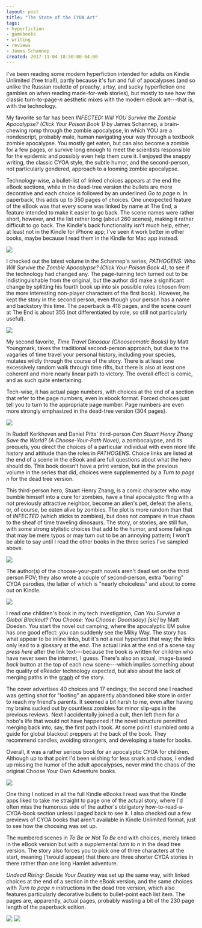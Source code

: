 ```yaml
---
layout: post
title: "The State of the CYOA Art"
tags:
- hyperfiction
- gamebooks
- writing
- reviews
- James Schannep
created: 2017-11-04 18:50:00-04:00
---
```

I've been reading some modern hyperfiction intended for adults on Kindle Unlimited (free trial!), partly because it's fun and full of apocalypses (and so unlike the Russian roulette of preachy, artsy, and sucky hyperfiction one gambles on when reading made-for-web stories), but mostly to see how the classic turn-to-page-*n* aesthetic mixes with the modern eBook art---that is, with the technology.

My favorite so far has been *INFECTED: Will YOU Survive the Zombie Apocalypse? (Click Your Poison Book 1)* by James Schannep, a brain-chewing romp through the zombie apocalypse, in which YOU are a nondescript, probably male, human navigating your way through a textbook zombie apocalypse.  You mostly get eaten, but can also become a zombie for a few pages, or survive long enough to meet the scientists responsible for the epidemic and possibly even help them cure it.  I enjoyed the snappy writing, the classic CYOA style, the subtle humor, and the second-person, not particularly gendered, approach to a looming zombie apocalypse.

Technology-wise, a bullet-list of linked choices appears at the end the eBook sections, while in the dead-tree version the bullets are more decorative and each choice is followed by an underlined *Go to page n*.  In paperback, this adds up to 350 pages of choices.  One unexpected feature of the eBook was that every scene was linked by name at The End, a feature intended to make it easier to go back.  The scene names were rather short, however, and the list rather long (about 260 scenes), making it rather difficult to go back.  The Kindle's back functionality isn't much help, either, at least not in the Kindle for iPhone app; I've seen it work better in other books, maybe because I read them in the Kindle for Mac app instead.

<a href="https://www.amazon.com/gp/product/B009ANKHQK/ref=as_li_ss_il?ie=UTF8&linkCode=li2&tag=mcdema-20&linkId=517d5d20d2c111bdbb66436bb104c6e7" target="_blank"><img border="0" src="//ws-na.amazon-adsystem.com/widgets/q?_encoding=UTF8&ASIN=B009ANKHQK&Format=_SL160_&ID=AsinImage&MarketPlace=US&ServiceVersion=20070822&WS=1&tag=mcdema-20" ></a><img src="https://ir-na.amazon-adsystem.com/e/ir?t=mcdema-20&l=li2&o=1&a=B009ANKHQK" width="1" height="1" border="0" alt="" style="border:none !important; margin:0px !important;" />

I checked out the latest volume in the Schannep's series, *PATHOGENS: Who Will Survive the Zombie Apocalypse? (Click Your Poison Book 4)*, to see if the technology had changed any.  The page-turning tech turned out to be indistinguishable from the original, but the author did make a significant change by splitting his fourth book up into six possible roles (chosen from the more interesting non-player characters of the first book).  However, he kept the story in the second person, even though your person has a name and backstory this time.  The paperback is 416 pages, and the scene count at The End is about 355 (not differentiated by role, so still not particularly useful).

<a href="https://www.amazon.com/gp/product/B01K5B8GS6/ref=as_li_ss_il?ie=UTF8&linkCode=li2&tag=mcdema-20&linkId=6b4b7315bb6ba191a186b7f6dc22ac99" target="_blank"><img border="0" src="//ws-na.amazon-adsystem.com/widgets/q?_encoding=UTF8&ASIN=B01K5B8GS6&Format=_SL160_&ID=AsinImage&MarketPlace=US&ServiceVersion=20070822&WS=1&tag=mcdema-20" ></a><img src="https://ir-na.amazon-adsystem.com/e/ir?t=mcdema-20&l=li2&o=1&a=B01K5B8GS6" width="1" height="1" border="0" alt="" style="border:none !important; margin:0px !important;" />

My second favorite, *Time Travel Dinosaur (Chooseomatic Books)* by Matt Youngmark, takes the traditional second-person approach, but due to the vagaries of time travel your personal history, including your species, mutates wildly through the course of the story.  There is at least one excessively random walk through time rifts, but there is also at least one coherent and more nearly linear path to victory.  The overall effect is comic, and as such quite entertaining.

Tech-wise, it has actual page numbers, with choices at the end of a section that refer to the page numbers, even in ebook format.  Forced choices just tell you to turn to the appropriate page number.  Page numbers are even more strongly emphasized in the dead-tree version (304 pages).

<a href="https://www.amazon.com/Time-Travel-Dinosaur-Chooseomatic-Books-ebook/dp/B00O2GL58O/ref=as_li_ss_il?_encoding=UTF8&psc=1&refRID=F13753XEP3WE9TBXMA0K&linkCode=li2&tag=mcdema-20&linkId=b1ced0e3ac3d9b414a24d708cfc037da" target="_blank"><img border="0" src="//ws-na.amazon-adsystem.com/widgets/q?_encoding=UTF8&ASIN=B00O2GL58O&Format=_SL160_&ID=AsinImage&MarketPlace=US&ServiceVersion=20070822&WS=1&tag=mcdema-20" ></a><img src="https://ir-na.amazon-adsystem.com/e/ir?t=mcdema-20&l=li2&o=1&a=B00O2GL58O" width="1" height="1" border="0" alt="" style="border:none !important; margin:0px !important;" />

In Rudolf Kerkhoven and Daniel Pitts' third-person *Can Stuart Henry Zhang Save the World? (A Choose-Your-Path Novel)*, a zombocalypse, and its prequels, you direct the choices of a particular individual with even more life history and attitude than the roles in *PATHOGENS*.  Choice links are listed at the end of a scene in the eBook and are full questions about what the hero should do.  This book doesn't have a print version, but in the previous volume in the series that did, choices were supplemented by a *Turn to page n* for the dead tree version.

This third-person hero, Stuart Henry Zhang, is a comic character who may bumble himself into a cure for zombies, have a final apocalyptic fling with a not previously attractive neighbor, become an alien's pet, defeat the aliens, or, of course, be eaten alive by zombies.  The plot is more random than that of *INFECTED* (which sticks to zombies), but does not compare in true chaos to the sheaf of time traveling dinosaurs.  The story, or stories, are still fun, with some strong stylistic choices that add to the humor, and some failings that may be mere typos or may turn out to be an annoying pattern; I won't be able to say until I read the other books in the three series I've sampled above.

<a href="https://www.amazon.com/Stuart-Henry-Zhang-World-Choose-Your-Path-ebook/dp/B00JJCP5E6/ref=as_li_ss_il?s=digital-text&ie=UTF8&qid=1508634254&sr=1-4&linkCode=li2&tag=mcdema-20&linkId=c67547e69f49cf77ca7934ac14719770" target="_blank"><img border="0" src="//ws-na.amazon-adsystem.com/widgets/q?_encoding=UTF8&ASIN=B00JJCP5E6&Format=_SL160_&ID=AsinImage&MarketPlace=US&ServiceVersion=20070822&WS=1&tag=mcdema-20" ></a><img src="https://ir-na.amazon-adsystem.com/e/ir?t=mcdema-20&l=li2&o=1&a=B00JJCP5E6" width="1" height="1" border="0" alt="" style="border:none !important; margin:0px !important;" />

The author(s) of the choose-your-path novels aren't dead set on the third person POV; they also wrote a couple of second-person, extra "boring" CYOA parodies, the latter of which is "nearly choiceless" and about to come out on Kindle.

<a href="https://www.amazon.com/Most-Boring-Christmas-Special-Written-ebook/dp/B075HNG2FL/ref=as_li_ss_il?s=books&ie=UTF8&qid=1509822532&sr=1-9&linkCode=li2&tag=mcdema-20&linkId=50bdcba29a9e222e07708d64dbeaa732" target="_blank"><img border="0" src="//ws-na.amazon-adsystem.com/widgets/q?_encoding=UTF8&ASIN=B075HNG2FL&Format=_SL160_&ID=AsinImage&MarketPlace=US&ServiceVersion=20070822&WS=1&tag=mcdema-20" ></a><img src="https://ir-na.amazon-adsystem.com/e/ir?t=mcdema-20&l=li2&o=1&a=B075HNG2FL" width="1" height="1" border="0" alt="" style="border:none !important; margin:0px !important;" />

I read one children's book in my tech investigation, *Can You Survive a Global Blackout? (You Choose: You Choose: Doomsday) [sic]* by Matt Doeden.  You start the novel out camping, where the apocalyptic EM pulse has one good effect:  you can suddenly see the Milky Way.  The story has what appear to be inline links, but it's not a real hypertext that way; the links only lead to a glossary at the end.  The actual links at the end of a scene say *press here* after the link text---because the book is written for children who have never seen the internet, I guess.  There's also an actual, image-based *back* button at the top of each new scene---which implies something about the quality of eReader technology expected, but also about the lack of merging paths in the [graph](/blog/2017/10/27/history-of-choice-mapping/) of the story.

The cover advertises 40 choices and 17 endings; the second one I reached was getting shot for "looting" an apparently abandoned bike store in order to reach my friend's parents.  It seemed a bit harsh to me, even after having my brains sucked out by countless zombies for minor slip-ups in the previous reviews.  Next I accidentally joined a cult, then left them for a hobo's life that would not have happened if the novel structure permitted merging back into, say, the first path I took.  At some point I stumbled onto a guide for global blackout preppers at the back of the book.  They recommend candles, avoiding strangers, and developing a taste for books.

Overall, it was a rather serious book for an apocalyptic CYOA for children.  Although up to that point I'd been wishing for less snark and chaos, I ended up missing the humor of the adult apocalypses, never mind the chaos of the original Choose Your Own Adventure books.

<a href="https://www.amazon.com/Can-Survive-Global-Blackout-Choose/dp/147470705X/ref=as_li_ss_il?_encoding=UTF8&qid=1508945469&sr=1-7&linkCode=li2&tag=mcdema-20&linkId=68272250b5e15aacec4bf82e024fee7a" target="_blank"><img border="0" src="//ws-na.amazon-adsystem.com/widgets/q?_encoding=UTF8&ASIN=147470705X&Format=_SL160_&ID=AsinImage&MarketPlace=US&ServiceVersion=20070822&WS=1&tag=mcdema-20" ></a><img src="https://ir-na.amazon-adsystem.com/e/ir?t=mcdema-20&l=li2&o=1&a=147470705X" width="1" height="1" border="0" alt="" style="border:none !important; margin:0px !important;" />

One thing I noticed in all the full Kindle eBooks I read was that the Kindle apps liked to take me straight to page one of the actual story, where I'd often miss the humorous side of the author's obligatory how-to-read-a-CYOA-book section unless I paged back to see it.  I also checked out a few previews of CYOA books that aren't available in Kindle Unlimited format, just to see how the choosing was set up.

The numbered scenes in *To Be or Not To Be* end with choices, merely linked in the eBook version but with a supplemental *turn to n* in the dead tree version.  The story also forces you to pick one of three characters at the start, meaning ('twould appear) that there are three shorter CYOA stories in there rather than one long Hamlet adventure.

*Undead Rising: Decide Your Destiny* was set up the same way, with linked choices at the end of a section in the eBook version, and the same choices with *Turn to page n* instructions in the dead tree version, which also features particularly decorative bullets to bullet-point each list item.   The pages are, apparently, actual pages, probably wasting a bit of the 230 page length of the paperback edition.

<a href="https://www.amazon.com/Be-Not-Chooseable-Path-Adventure-ebook/dp/B01F2WPQKO/ref=as_li_ss_il?s=books&ie=UTF8&qid=1508541535&sr=1-5&linkCode=li2&tag=mcdema-20&linkId=af81d184d1762f73900f52cd74133e2c" target="_blank"><img border="0" src="//ws-na.amazon-adsystem.com/widgets/q?_encoding=UTF8&ASIN=B01F2WPQKO&Format=_SL160_&ID=AsinImage&MarketPlace=US&ServiceVersion=20070822&WS=1&tag=mcdema-20" ></a><img src="https://ir-na.amazon-adsystem.com/e/ir?t=mcdema-20&l=li2&o=1&a=B01F2WPQKO" width="1" height="1" border="0" alt="" style="border:none !important; margin:0px !important;" /> <a href="https://www.amazon.com/Undead-Rising-Decide-Your-Destiny/dp/0692394613/ref=as_li_ss_il?_encoding=UTF8&amp;qid=&amp;sr=&linkCode=li2&tag=mcdema-20&linkId=19b5646687b0bd2ea900304ae588c76d" target="_blank"><img border="0" src="//ws-na.amazon-adsystem.com/widgets/q?_encoding=UTF8&ASIN=0692394613&Format=_SL160_&ID=AsinImage&MarketPlace=US&ServiceVersion=20070822&WS=1&tag=mcdema-20" ></a><img src="https://ir-na.amazon-adsystem.com/e/ir?t=mcdema-20&l=li2&o=1&a=0692394613" width="1" height="1" border="0" alt="" style="border:none !important; margin:0px !important;" />

